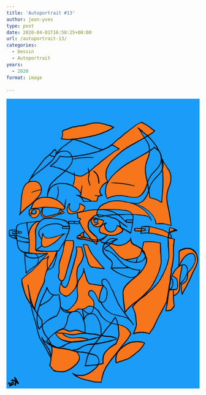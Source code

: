 ```yaml
---
title: 'Autoportrait #13'
author: jean-yves
type: post
date: 2020-04-01T16:58:25+00:00
url: /autoportrait-13/
categories:
  - Dessin
  - Autoportrait
years:
  - 2020
format: image

---
```

![Autoportrait #13](./img_0007.jpg)